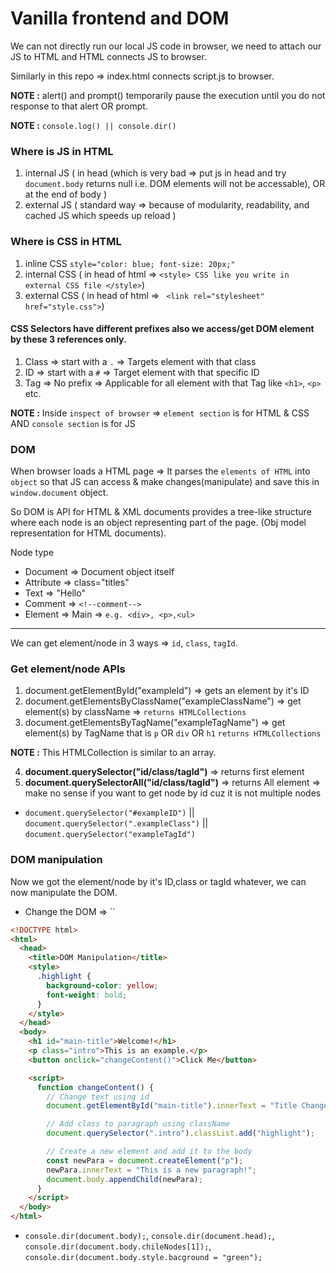 # Vanilla frontend and DOM

We can not directly run our local JS code in browser, we need to attach our JS to HTML and HTML connects JS to browser. 

Similarly in this repo => index.html connects script.js to browser.

**NOTE :** alert() and prompt() temporarily pause the execution until you do not response to that alert OR prompt.

**NOTE :** `console.log() || console.dir()`

### Where is JS in HTML

1. internal JS    ( in head (which is very bad => put js in head and try `document.body` returns null i.e. DOM elements will not be accessable), OR at the end of body ) 
2. external JS    ( standard way => because of modularity, readability, and cached JS which speeds up reload )

### Where is CSS in HTML

1. inline CSS           `style="color: blue; font-size: 20px;"`
2. internal CSS        ( in head of html =>  ```<style> CSS like you write in external CSS file </style>```)
3. external CSS        ( in head of html => ``` <link rel="stylesheet" href="style.css">```)

#### CSS Selectors have different prefixes also we access/get DOM element by these 3 references only. 

1. Class => start with a ```.``` => Targets element with that class
2. ID    => start with a ```#``` => Target element with that specific ID
3. Tag   => No prefix            => Applicable for all element with that Tag like ```<h1>```, ```<p>``` etc.

**NOTE :** Inside `inspect of browser` => `element section` is for HTML & CSS AND `console section` is for JS

### DOM

When browser loads a HTML page => It parses the `elements of HTML` into `object` so that JS can access & make changes(manipulate) and save this in `window.document` object.

So DOM is API for HTML & XML documents provides a tree-like structure where each node is an object representing part of the page. (Obj model representation for HTML documents).

Node type

- Document         =>  Document object itself   
- Attribute        =>  class="titles"
- Text             =>  "Hello"
- Comment          =>  `<!--comment-->`
- Element          =>  Main => `e.g. <div>, <p>,<ul>`

-----

We can get element/node in 3 ways => `id`, `class`, `tagId`.

### Get element/node APIs

1. document.getElementById("exampleId") => gets an element by it's ID
2. document.getElementsByClassName("exampleClassName") => get element(s) by className => `returns HTMLCollections`
3. document.getElementsByTagName("exampleTagName") =>  get element(s) by TagName that is `p` OR `div` OR `h1` `returns HTMLCollections`

**NOTE :** This HTMLCollection is similar to an array.

4. **document.querySelector("id/class/tagId")** => returns first element
5. **document.querySelectorAll("id/class/tagId")** => returns All element => make no sense if you want to get node by id cuz it is not multiple nodes

- `document.querySelector("#exampleID")` || `document.querySelector(".exampleClass")` || `document.querySelector("exampleTagId")`

### DOM manipulation

Now we got the element/node by it's ID,class or tagId whatever, we can now manipulate the DOM.

- Change the DOM => ``










```html
<!DOCTYPE html>
<html>
  <head>
    <title>DOM Manipulation</title>
    <style>
      .highlight {
        background-color: yellow;
        font-weight: bold;
      }
    </style>
  </head>
  <body>
    <h1 id="main-title">Welcome!</h1>
    <p class="intro">This is an example.</p>
    <button onclick="changeContent()">Click Me</button>

    <script>
      function changeContent() {
        // Change text using id
        document.getElementById("main-title").innerText = "Title Changed!";

        // Add class to paragraph using className 
        document.querySelector(".intro").classList.add("highlight");

        // Create a new element and add it to the body
        const newPara = document.createElement("p");
        newPara.innerText = "This is a new paragraph!";
        document.body.appendChild(newPara);
      }
    </script>
  </body>
</html>
```

- `console.dir(document.body);`, `console.dir(document.head);`, `console.dir(document.body.chileNodes[1]);`, `console.dir(document.body.style.bacground = "green");` 
